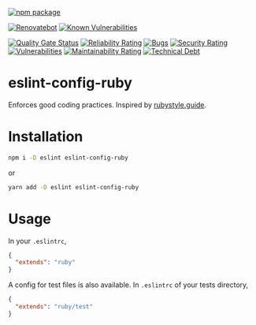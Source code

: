 [![npm package](https://img.shields.io/npm/v/eslint-config-ruby?label=npm%20package)](https://www.npmjs.com/package/eslint-config-ruby)

[![Renovatebot](https://img.shields.io/badge/Renovate-enabled-success)](https://renovateapp.com/)
[![Known Vulnerabilities](https://snyk.io/test/github/s14k51/eslint-config-ruby/badge.svg?targetFile=package.json)](https://snyk.io/test/github/s14k51/eslint-config-ruby?targetFile=package.json)

[![Quality Gate Status](https://sonarcloud.io/api/project_badges/measure?project=s14k51_eslint-config-ruby&metric=alert_status)](https://sonarcloud.io/dashboard?id=s14k51_eslint-config-ruby)
[![Reliability Rating](https://sonarcloud.io/api/project_badges/measure?project=s14k51_eslint-config-ruby&metric=reliability_rating)](https://sonarcloud.io/dashboard?id=s14k51_eslint-config-ruby)
[![Bugs](https://sonarcloud.io/api/project_badges/measure?project=s14k51_eslint-config-ruby&metric=bugs)](https://sonarcloud.io/dashboard?id=s14k51_eslint-config-ruby)
[![Security Rating](https://sonarcloud.io/api/project_badges/measure?project=s14k51_eslint-config-ruby&metric=security_rating)](https://sonarcloud.io/dashboard?id=s14k51_eslint-config-ruby)
[![Vulnerabilities](https://sonarcloud.io/api/project_badges/measure?project=s14k51_eslint-config-ruby&metric=vulnerabilities)](https://sonarcloud.io/dashboard?id=s14k51_eslint-config-ruby)
[![Maintainability Rating](https://sonarcloud.io/api/project_badges/measure?project=s14k51_eslint-config-ruby&metric=sqale_rating)](https://sonarcloud.io/dashboard?id=s14k51_eslint-config-ruby)
[![Technical Debt](https://sonarcloud.io/api/project_badges/measure?project=s14k51_eslint-config-ruby&metric=sqale_index)](https://sonarcloud.io/dashboard?id=s14k51_eslint-config-ruby)

# eslint-config-ruby

Enforces good coding practices. Inspired by [rubystyle.guide](https://rubystyle.guide).

# Installation

```bash
npm i -D eslint eslint-config-ruby
```

or 

```bash
yarn add -D eslint eslint-config-ruby
```

# Usage

In your `.eslintrc`,

```json
{
  "extends": "ruby"
}
```

A config for test files is also available. In `.eslintrc` of your tests directory,

```json
{
  "extends": "ruby/test"
}
```